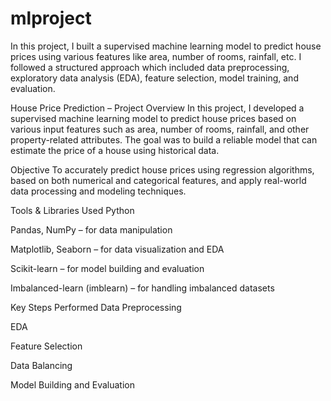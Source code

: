 # mlproject
In this project, I built a supervised machine learning model to predict house prices using various features like area, number of rooms, rainfall, etc. I followed a structured approach which included data preprocessing, exploratory data analysis (EDA), feature selection, model training, and evaluation.


House Price Prediction – Project Overview
In this project, I developed a supervised machine learning model to predict house prices based on various input features such as area, number of rooms, rainfall, and other property-related attributes. The goal was to build a reliable model that can estimate the price of a house using historical data.

Objective
To accurately predict house prices using regression algorithms, based on both numerical and categorical features, and apply real-world data processing and modeling techniques.

Tools & Libraries Used
Python

Pandas, NumPy – for data manipulation

Matplotlib, Seaborn – for data visualization and EDA

Scikit-learn – for model building and evaluation

Imbalanced-learn (imblearn) – for handling imbalanced datasets

Key Steps Performed
Data Preprocessing 

EDA

Feature Selection

Data Balancing

Model Building and Evaluation

